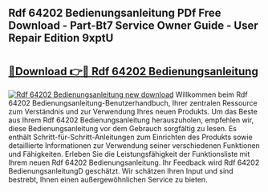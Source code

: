 ## Rdf 64202 Bedienungsanleitung PDf Free Download - Part-Bt7 Service Owner Guide - User Repair Edition 9xptU

# <h2><a href="http://df0b2o.blite.top/?on=Rdf+64202+Bedienungsanleitung">🔗Download 👉🔴 Rdf 64202 Bedienungsanleitung</a></h2>

[![Rdf 64202 Bedienungsanleitung new download](https://i.imgur.com/lujVjoI.png)](http://df0b2o.blite.top/?on=Rdf+64202+Bedienungsanleitung)
Willkommen beim Rdf 64202 Bedienungsanleitung-Benutzerhandbuch, Ihrer zentralen Ressource zum Verständnis und zur Verwendung Ihres neuen Produkts. Um das Beste aus Ihrem Rdf 64202 Bedienungsanleitung herauszuholen, empfehlen wir, diese Bedienungsanleitung vor dem Gebrauch sorgfältig zu lesen. Es enthält Schritt-für-Schritt-Anleitungen zum Einrichten des Produkts sowie detaillierte Informationen zur Verwendung seiner verschiedenen Funktionen und Fähigkeiten. Erleben Sie die Leistungsfähigkeit der Funktionsliste mit Ihrem neuen Rdf 64202 Bedienungsanleitung. Ihr Feedback wird Rdf 64202 BedienungsanleitungD geschätzt. Wir schätzen Ihren Input und sind bestrebt, Ihnen einen außergewöhnlichen Service zu bieten.
